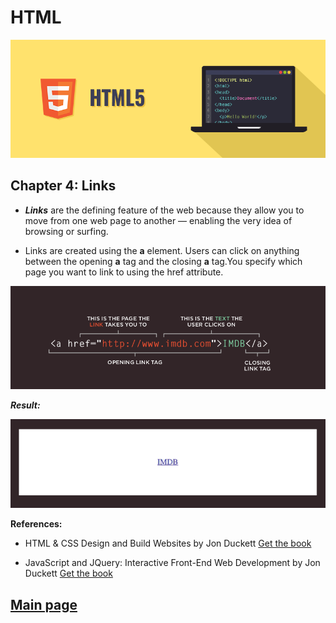 # HTML

![HTML](Images201/html2.png)

## Chapter 4: Links

- ***Links*** are the defining feature of the web because they allow you to move from one web page to another — enabling the very idea of browsing or surfing.

- Links are created using the **a** element. Users can click on anything between the opening **a** tag and the closing **a** tag.You specify which page you want to link to using the href attribute.

![HTML](Images201/html-links.png)

***Result:***

![HTML](Images201/html-links2.png)




**References:**

- HTML & CSS Design and Build Websites
by Jon Duckett [Get the book](https://www.amazon.com/HTML-CSS-Design-Build-Websites/dp/1118008189)

- JavaScript and JQuery: Interactive Front-End Web Development
by Jon Duckett [Get the book](https://www.amazon.com/JavaScript-JQuery-Interactive-Front-End-Development/dp/1118531647)

## [Main page](https://amjadmesmar.github.io/reading-notes/)